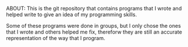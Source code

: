 ABOUT:
This is the git repository that contains programs that I wrote 
and helped write to give an idea of my programming skills.

Some of these programs were done in groups, but I only chose the ones that I wrote and others helped me fix, 
thereforw they are still an accurate representation of the way that I program.